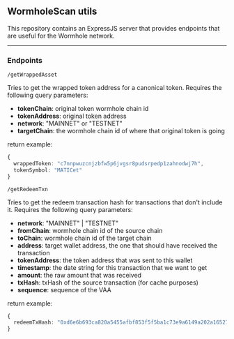 ## WormholeScan utils

This repository contains an ExpressJS server that provides endpoints that are useful for the Wormhole network.

---

### Endpoints

`/getWrappedAsset`

Tries to get the wrapped token address for a canonical token. Requires the following query parameters:
  - **tokenChain**: original token wormhole chain id
  - **tokenAddress**: original token address
  - **network**: "MAINNET" or "TESTNET"
  - **targetChain**: the wormhole chain id of where that original token is going
 
return example:
```ts
{
  wrappedToken: "c7nnpwuzcnjzbfw5p6jvgsr8pudsrpedp1zahnodwj7h",
  tokenSymbol: "MATICet"
}
```

`/getRedeemTxn`

Tries to get the redeem transaction hash for transactions that don't include it. Requires the following query parameters:
  - **network**: "MAINNET" | "TESTNET"
  - **fromChain**: wormhole chain id of the source chain
  - **toChain**: wormhole chain id of the target chain
  - **address**: target wallet address, the one that should have received the transaction
  - **tokenAddress**: the token address that was sent to this wallet
  - **timestamp**: the date string for this transaction that we want to get
  - **amount**: the raw amount that was received
  - **txHash**: txHash of the source transaction (for cache purposes)
  - **sequence**: sequence of the VAA

return example:
```ts
{
  redeemTxHash: "0xd6e6b693ca820a5455afbf853f5f5ba1c73e9a6149a202a165275ce683637b1d"
}
```
